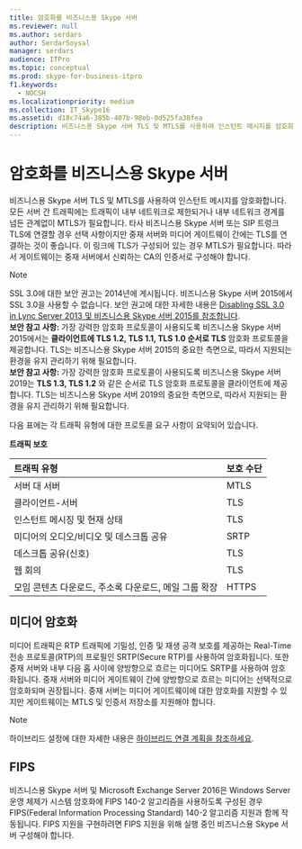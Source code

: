 ```yaml
---
title: 암호화를 비즈니스용 Skype 서버
ms.reviewer: null
ms.author: serdars
author: SerdarSoysal
manager: serdars
audience: ITPro
ms.topic: conceptual
ms.prod: skype-for-business-itpro
f1.keywords:
  - NOCSH
ms.localizationpriority: medium
ms.collection: IT_Skype16
ms.assetid: d18c74a6-385b-407b-98eb-0d525fa38fea
description: 비즈니스용 Skype 서버 TLS 및 MTLS를 사용하여 인스턴트 메시지를 암호화합니다. 모든 서버 간 트래픽에는 트래픽이 내부 네트워크로 제한되거나 내부 네트워크 경계를 넘든 관계없이 MTLS가 필요합니다. 다른 비즈니스용 Skype 서버 IPPBX 시스템 또는 SIP 트렁크 TLS에 연결할 경우 선택 사항이지만 중재 서버와 미디어 게이트웨이 간에는 TLS를 연결하는 것이 좋습니다. 이 링크에 TLS가 구성되어 있는 경우 MTLS가 필요합니다. 따라서 게이트웨이는 중재 서버에서 신뢰하는 CA의 인증서로 구성해야 합니다.
---
```


# <a name="encryption-for-skype-for-business-server"></a>암호화를 비즈니스용 Skype 서버
 
비즈니스용 Skype 서버 TLS 및 MTLS를 사용하여 인스턴트 메시지를 암호화합니다. 모든 서버 간 트래픽에는 트래픽이 내부 네트워크로 제한되거나 내부 네트워크 경계를 넘든 관계없이 MTLS가 필요합니다. 타사 비즈니스용 Skype 서버 또는 SIP 트렁크 TLS에 연결할 경우 선택 사항이지만 중재 서버와 미디어 게이트웨이 간에는 TLS를 연결하는 것이 좋습니다. 이 링크에 TLS가 구성되어 있는 경우 MTLS가 필요합니다. 따라서 게이트웨이는 중재 서버에서 신뢰하는 CA의 인증서로 구성해야 합니다.
  
> [!NOTE]
> SSL 3.0에 대한 보안 권고는 2014년에 게시됩니다. 비즈니스용 Skype 서버 2015에서 SSL 3.0을 사용할 수 없습니다. 보안 권고에 대한 자세한 내용은 [Disabling SSL 3.0 in Lync Server 2013 및 비즈니스용 Skype 서버 2015를 참조합니다](/archive/blogs/uclobby/disabling-ssl-3-0-in-lync-server-2013).<br/>
**보안 참고 사항:** 가장 강력한 암호화 프로토콜이 사용되도록 비즈니스용 Skype 서버 2015에서는 **클라이언트에 TLS 1.2, TLS 1.1, TLS 1.0 순서로 TLS** 암호화 프로토콜을 제공합니다. TLS는 비즈니스용 Skype 서버 2015의 중요한 측면으로, 따라서 지원되는 환경을 유지 관리하기 위해 필요합니다.<br/>
**보안 참고 사항:** 가장 강력한 암호화 프로토콜이 사용되도록 비즈니스용 Skype 서버 2019는 **TLS 1.3, TLS 1.2** 와 같은 순서로 TLS 암호화 프로토콜을 클라이언트에 제공합니다. TLS는 비즈니스용 Skype 서버 2019의 중요한 측면으로, 따라서 지원되는 환경을 유지 관리하기 위해 필요합니다. 
  
다음 표에는 각 트래픽 유형에 대한 프로토콜 요구 사항이 요약되어 있습니다. 
  
**트래픽 보호**

|**트래픽 유형**|**보호 수단**|
|:-----|:-----|
|서버 대 서버  <br/> |MTLS  <br/> |
|클라이언트-서버  <br/> |TLS  <br/> |
|인스턴트 메시징 및 현재 상태  <br/> |TLS  <br/> |
|미디어의 오디오/비디오 및 데스크톱 공유  <br/> |SRTP  <br/> |
|데스크톱 공유(신호)  <br/> |TLS  <br/> |
|웹 회의  <br/> |TLS  <br/> |
|모임 콘텐츠 다운로드, 주소록 다운로드, 메일 그룹 확장  <br/> |HTTPS  <br/> |
   
## <a name="media-encryption"></a>미디어 암호화

미디어 트래픽은 RTP 트래픽에 기밀성, 인증 및 재생 공격 보호를 제공하는 Real-Time 전송 프로토콜(RTP)의 프로필인 SRTP(Secure RTP)를 사용하여 암호화됩니다. 또한 중재 서버와 내부 다음 홉 사이에 양방향으로 흐르는 미디어도 SRTP를 사용하여 암호화됩니다. 중재 서버와 미디어 게이트웨이 간에 양방향으로 흐르는 미디어는 선택적으로 암호화되며 권장됩니다. 중재 서버는 미디어 게이트웨이에 대한 암호화를 지원할 수 있지만 게이트웨이는 MTLS 및 인증서 저장소를 지원해야 합니다.
  
> [!NOTE]
> 하이브리드 설정에 대한 자세한 내용은 [하이브리드 연결 계획을 참조하세요](../../../SfbHybrid/hybrid/plan-hybrid-connectivity.md?toc=/SkypeForBusiness/sfbhybridtoc/toc.json).
  
## <a name="fips"></a>FIPS

비즈니스용 Skype 서버 및 Microsoft Exchange Server 2016은 Windows Server 운영 체제가 시스템 암호화에 FIPS 140-2 알고리즘을 사용하도록 구성된 경우 FIPS(Federal Information Processing Standard) 140-2 알고리즘 지원과 함께 작동됩니다. FIPS 지원을 구현하려면 FIPS 지원을 위해 실행 중인 비즈니스용 Skype 서버 구성해야 합니다.
